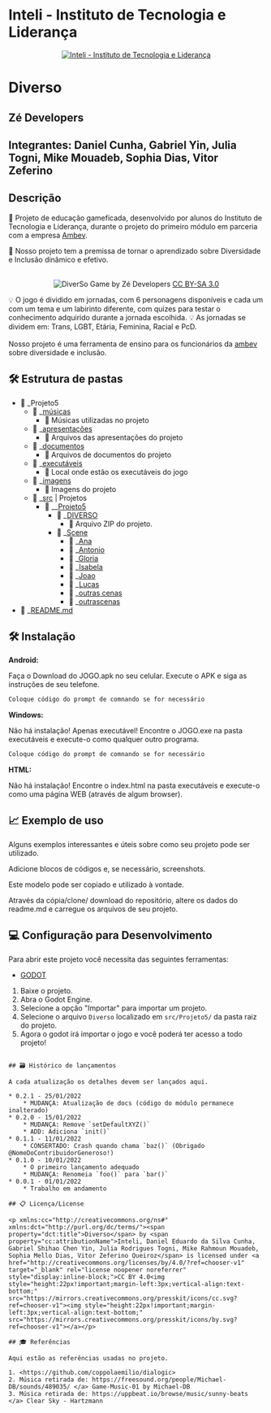 # Inteli - Instituto de Tecnologia e Liderança 

<p align="center">
<a href= "https://www.inteli.edu.br/"><img src="https://www.inteli.edu.br/wp-content/uploads/2021/08/20172028/marca_1-2.png" alt="Inteli - Instituto de Tecnologia e Liderança" border="0"></a>
</p>

# Diverso

## Zé Developers

## Integrantes: Daniel Cunha</a>, Gabriel Yin</a>, Julia Togni</a>, Mike Mouadeb</a>, Sophia Dias</a>, Vitor Zeferino</a>

## Descrição


📜 Projeto de educação gameficada, desenvolvido por alunos do Instituto de Tecnologia e Liderança, durante o projeto do primeiro módulo em parceria com a empresa <a href="https://www.ambev.com.br/">Ambev</a>.


📜 Nosso projeto tem a premissa de tornar o aprendizado sobre Diversidade e Inclusão dinâmico e efetivo.
<br><br>
<p align="center">
<img src="2022M1T1/Projeto5/main/imagens/tela-inicial.png" alt="DiverSo" border="0">
  Game by Zé Developers</a> <a rel="license" href="https://creativecommons.org/licenses/by-sa/3.0/">CC BY-SA 3.0</a>
</p>

💡 O jogo é dividido em jornadas, com 6 personagens disponíveis e cada um com um tema e um labirinto diferente, com quizes para testar o conhecimento adquirido durante a jornada escolhida. 
💡 As jornadas se dividem em: Trans, LGBT, Etária, Feminina, Racial e PcD.
<br><br>
Nosso projeto é uma ferramenta de ensino para os funcionários da <a href="https://www.ambev.com.br/">ambev</a> sobre diversidade e inclusão.


## 🛠 Estrutura de pastas

- 📂 _Projeto5
   - 📂 _[músicas](https://github.com/2022M1T1/Projeto5/tree/main/Musicas)
      - 📄 Músicas utilizadas no projeto
   - 📂 _[apresentações](https://github.com/2022M1T1/Projeto5/tree/main/apresenta%C3%A7%C3%B5es)
      - 📄 Arquivos das apresentações do projeto
   - 📂 _[documentos](https://github.com/2022M1T1/Projeto5/tree/main/documentos)
     - 📄 Arquivos de documentos do projeto
   - 📂 _[executáveis](https://github.com/2022M1T1/Projeto5/tree/main/execut%C3%A1veis)
      - 📄 Local onde estão os executáveis do jogo
   - 📂 _[imagens](https://github.com/2022M1T1/Projeto5/tree/main/imagens)
      - 📄 Imagens do projeto
   - 📂 _[src](https://github.com/2022M1T1/Projeto5/tree/main/src) | Projetos
      - 📂 __[Projeto5](https://github.com/2022M1T1/Projeto5/tree/main/src/Projeto5)
        - 📂 _[DIVERSO](https://github.com/2022M1T1/Projeto5/tree/main/src/Projeto5/DIVERSO)
          - 📄 Arquivo ZIP do projeto.
        - 📂 _[Scene](src/Projeto5/scenes)
            - 📂 _[Ana](https://github.com/2022M1T1/Projeto5/tree/main/src/Projeto5/Scene/Ana)
            - 📂 _[Antonio](https://github.com/2022M1T1/Projeto5/tree/main/src/Projeto5/Scene/Antonio)
            - 📂 _[Gloria](https://github.com/2022M1T1/Projeto5/tree/main/src/Projeto5/Scene/Gloria)
            - 📂 _[Isabela](https://github.com/2022M1T1/Projeto5/tree/main/src/Projeto5/Scene/Isabela)
            - 📂 _[Joao](https://github.com/2022M1T1/Projeto5/tree/main/src/Projeto5/Scene/Joao)
            - 📂 _[Lucas](https://github.com/2022M1T1/Projeto5/tree/main/src/Projeto5/Scene/Lucas)
            - 📂 _[outras cenas](https://github.com/2022M1T1/Projeto5/tree/main/src/Projeto5/Scene/outras%20cenas)
            - 📂 _[outrascenas](https://github.com/2022M1T1/Projeto5/tree/main/src/Projeto5/Scene/outrascenas)
 - 📄 _[README.md](https://github.com/2022M1T1/Projeto5/blob/main/README.md)


## 🛠 Instalação

<b>Android:</b>

Faça o Download do JOGO.apk no seu celular.
Execute o APK e siga as instruções de seu telefone.

```sh
Coloque código do prompt de comnando se for necessário
```

<b>Windows:</b>

Não há instalação! Apenas executável!
Encontre o JOGO.exe na pasta executáveis e execute-o como qualquer outro programa.

```sh
Coloque código do prompt de comnando se for necessário
```

<b>HTML:</b>

Não há instalação!
Encontre o index.html na pasta executáveis e execute-o como uma página WEB (através de algum browser).

## 📈 Exemplo de uso

Alguns exemplos interessantes e úteis sobre como seu projeto pode ser utilizado.

Adicione blocos de códigos e, se necessário, screenshots.

Este modelo pode ser copiado e utilizado à vontade.

Através da cópia/clone/ download do repositório, altere os dados do readme.md e carregue os arquivos de seu projeto.

## 💻 Configuração para Desenvolvimento

Para abrir este projeto você necessita das seguintes ferramentas:

- <a href="https://godotengine.org/download">GODOT</a>

1. Baixe o projeto.
2. Abra o Godot Engine.
3. Selecione a opção "Importar" para importar um projeto.
4. Selecione o arquivo `Diverso` localizado em `src/Projeto5/` da pasta raiz do projeto.
5. Agora o godot irá importar o jogo e você poderá ter acesso a todo projeto!
```

## 🗃 Histórico de lançamentos

A cada atualização os detalhes devem ser lançados aqui.

* 0.2.1 - 25/01/2022
    * MUDANÇA: Atualização de docs (código do módulo permanece inalterado)
* 0.2.0 - 15/01/2022
    * MUDANÇA: Remove `setDefaultXYZ()`
    * ADD: Adiciona `init()`
* 0.1.1 - 11/01/2022
    * CONSERTADO: Crash quando chama `baz()` (Obrigado @NomeDoContribuidorGeneroso!)
* 0.1.0 - 10/01/2022
    * O primeiro lançamento adequado
    * MUDANÇA: Renomeia `foo()` para `bar()`
* 0.0.1 - 01/01/2022
    * Trabalho em andamento

## 📋 Licença/License

<p xmlns:cc="http://creativecommons.org/ns#" xmlns:dct="http://purl.org/dc/terms/"><span property="dct:title">Diverso</span> by <span property="cc:attributionName">Inteli, Daniel Eduardo da Silva Cunha, Gabriel Shihao Chen Yin, Julia Rodrigues Togni, Mike Rahmoun Mouadeb, Sophia Mello Dias, Vitor Zeferino Queiroz</span> is licensed under <a href="http://creativecommons.org/licenses/by/4.0/?ref=chooser-v1" target="_blank" rel="license noopener noreferrer" style="display:inline-block;">CC BY 4.0<img style="height:22px!important;margin-left:3px;vertical-align:text-bottom;" src="https://mirrors.creativecommons.org/presskit/icons/cc.svg?ref=chooser-v1"><img style="height:22px!important;margin-left:3px;vertical-align:text-bottom;" src="https://mirrors.creativecommons.org/presskit/icons/by.svg?ref=chooser-v1"></a></p>

## 🎓 Referências

Aqui estão as referências usadas no projeto.

1. <https://github.com/coppolaemilio/dialogic> 
2. Música retirada de: https://freesound.org/people/Michael-DB/sounds/489035/ </a> Game-Music-01 by Michael-DB
3. Música retirada de: https://uppbeat.io/browse/music/sunny-beats </a> Clear Sky - Hartzmann
